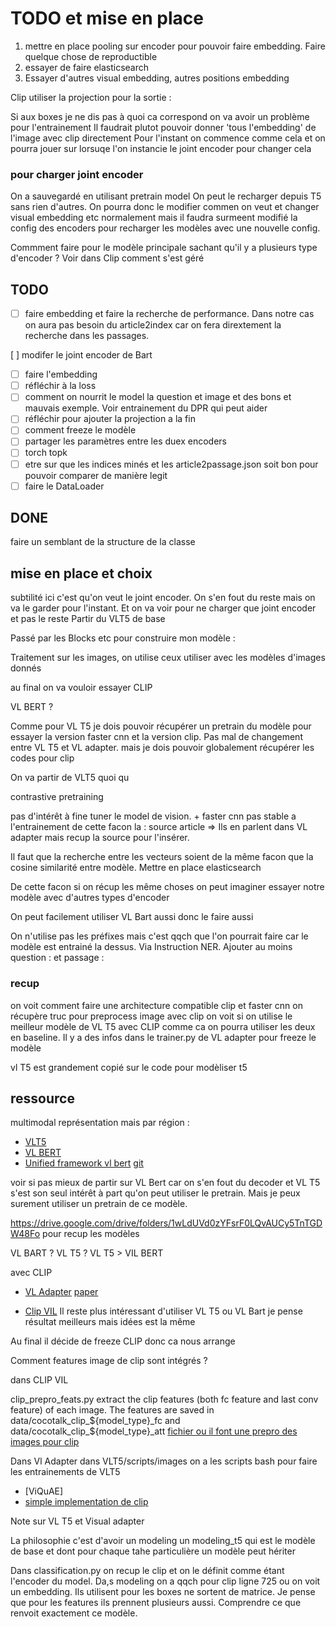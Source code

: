 # TODO et mise en place

1. mettre en place pooling sur encoder pour pouvoir faire embedding. Faire quelque chose de reproductible
2. essayer de faire elasticsearch
3. Essayer d'autres visual embedding, autres positions embedding


Clip utiliser la projection pour la sortie :

Si aux boxes je ne dis pas à quoi ca correspond on va avoir un problème pour l'entrainement
Il faudrait plutot pouvoir donner 'tous l'embedding' de l'image avec clip directement
Pour  l'instant on commence comme cela et on pourra jouer sur lorsuqe l'on instancie le joint encoder pour changer cela

### pour charger joint encoder

On a sauvegardé en utilisant pretrain model
On peut le recharger depuis T5 sans rien d'autres.
On pourra donc le modifier commen on veut et changer visual embedding etc normalement mais il faudra surmeent modifié la config des encoders pour recharger les modèles avec une nouvelle config.

Commment faire pour le modèle principale sachant qu'il y a plusieurs type d'encoder ?
Voir dans Clip comment s'est géré

## TODO

- [ ] faire embedding et faire la recherche de performance. Dans notre cas on aura pas besoin du article2index car on fera dirextement la recherche dans les passages.

[ ] modifer le joint encoder de Bart

- [ ] faire l'embedding
- [ ] réfléchir à la loss
- [ ] comment on nourrit le model la question et image et des bons et mauvais exemple. Voir entrainement du DPR qui peut aider
- [ ] réfléchir pour ajouter la projection a la fin
- [ ] comment freeze le modèle
- [ ] partager les paramètres entre les duex encoders
- [ ] torch topk
- [ ] etre sur que les indices minés et les article2passage.json soit bon pour pouvoir comparer de manière legit
- [ ] faire le DataLoader

## DONE

faire un semblant de la structure de la classe

## mise en place et choix

subtilité ici c'est qu'on veut le joint encoder. On s'en fout du reste mais on va le garder pour l'instant. Et on va voir pour ne charger que joint encoder et pas le reste
Partir du VLT5 de base

Passé par les Blocks etc pour construire mon modèle :

Traitement sur les images, on utilise ceux utiliser avec les modèles d'images donnés

au final on va vouloir essayer CLIP

VL BERT ?

Comme pour VL T5 je dois pouvoir récupérer un pretrain du modèle pour essayer la version faster cnn et la version clip.
Pas mal de changement entre VL T5 et VL adapter. mais je dois pouvoir globalement récupérer les codes pour clip

On va partir de VLT5 quoi qu

contrastive pretraining

pas d'intérêt à fine tuner le model de vision. + faster cnn pas stable a l'entrainement de cette facon la : source article => Ils en parlent dans VL adapter mais recup la source pour l'insérer.

Il faut que la recherche entre les vecteurs soient de la même facon que la cosine similarité entre modèle. Mettre en place elasticsearch

De cette facon si on récup les même choses on peut imaginer essayer notre modèle avec d'autres types d'encoder

On peut facilement utiliser VL Bart aussi donc le faire aussi

On n'utilise pas les préfixes mais c'est qqch que l'on pourrait faire car le modèle est entrainé la dessus. Via Instruction NER. Ajouter au moins question : et passage :

### recup

on voit comment faire une architecture compatible clip et faster cnn
on récupère truc pour preprocess image avec clip
on voit si on utilise le meilleur modèle de VL T5 avec CLIP comme ca on pourra utiliser les deux en baseline.
Il y a des infos dans le trainer.py de VL adapter pour freeze le modèle

vl T5 est grandement copié sur le code pour modèliser t5

## ressource

multimodal représentation mais par région :

- [VLT5]()
- [VL BERT](https://github.com/jackroos/VL-BERT)
- [Unified framework vl bert](https://arxiv.org/pdf/2011.15124.pdf) [git](https://github.com/e-bug/volta)

voir si pas mieux de partir sur VL Bert car on s'en fout du decoder et VL T5 s'est son seul intérêt à part qu'on peut utiliser le pretrain. Mais je peux surement utiliser un pretrain de ce modèle.

<https://drive.google.com/drive/folders/1wLdUVd0zYFsrF0LQvAUCy5TnTGDW48Fo> pour recup les modèles

VL BART ?
VL T5 ?
VL T5 > VIL BERT

avec CLIP

- [VL Adapter](https://github.com/ylsung/VL_adapter/) [paper](https://arxiv.org/pdf/2112.06825.pdf)

- [Clip VIL](https://arxiv.org/pdf/2107.06383.pdf) Il reste plus intéressant d'utiliser VL T5 ou VL Bart je pense résultat meilleurs mais idées est la même

Au final il décide de freeze CLIP donc ca nous arrange

Comment features image de clip sont intégrés ?

dans CLIP VIL

clip_prepro_feats.py extract the clip features (both fc feature and last conv feature) of each image. The features are saved in data/cocotalk_clip_${model_type}_fc and data/cocotalk_clip_${model_type}_att
[fichier ou il font une prepro des images pour clip](https://github.com/clip-vil/CLIP-ViL/blob/master/CLIP-ViL-Direct/caption/scripts/clip_prepro_feats.py)

Dans Vl Adapter
dans VLT5/scripts/images on a les scripts bash pour faire les entrainements de VLT5

- [ViQuAE]
- [simple implementation de clip](https://towardsdatascience.com/simple-implementation-of-openai-clip-model-a-tutorial-ace6ff01d9f2)

Note sur VL T5 et Visual adapter

La philosophie c'est d'avoir un modeling un modeling_t5 qui est le modèle de base et dont pour chaque tahe particulière un modèle peut hériter

Dans classification.py on recup le clip et on le définit comme étant l'encoder du model. Da,s modeling on a qqch pour clip ligne 725 ou on voit un embedding. Ils utilisent pour les boxes ne sortent de matrice.
Je pense que pour les features ils prennent plusieurs aussi. Comprendre ce que renvoit exactement ce modèle.
